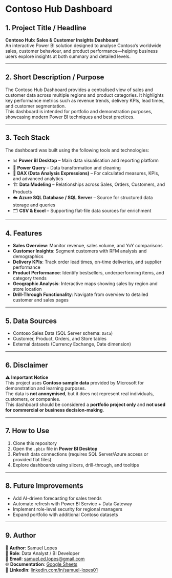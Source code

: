 # Contoso Hub Dashboard

## 1. Project Title / Headline
**Contoso Hub: Sales & Customer Insights Dashboard**  
An interactive Power BI solution designed to analyse Contoso’s worldwide sales, customer behaviour, and product performance—helping business users explore insights at both summary and detailed levels.

---

## 2. Short Description / Purpose
The Contoso Hub Dashboard provides a centralised view of sales and customer data across multiple regions and product categories. It highlights key performance metrics such as revenue trends, delivery KPIs, lead times, and customer segmentation.  
This dashboard is intended for portfolio and demonstration purposes, showcasing modern Power BI techniques and best practices.

---

## 3. Tech Stack
The dashboard was built using the following tools and technologies:

- 📊 **Power BI Desktop** – Main data visualisation and reporting platform  
- 🔄 **Power Query** – Data transformation and cleaning  
- 📐 **DAX (Data Analysis Expressions)** – For calculated measures, KPIs, and advanced analytics  
- 🏗️ **Data Modeling** – Relationships across Sales, Orders, Customers, and Products  
- ☁️ **Azure SQL Database / SQL Server** – Source for structured data storage and queries  
- 🗂️ **CSV & Excel** – Supporting flat-file data sources for enrichment  

---

## 4. Features
- **Sales Overview**: Monitor revenue, sales volume, and YoY comparisons  
- **Customer Insights**: Segment customers with RFM analysis and demographics  
- **Delivery KPIs**: Track order lead times, on-time deliveries, and supplier performance  
- **Product Performance**: Identify bestsellers, underperforming items, and category trends  
- **Geographic Analysis**: Interactive maps showing sales by region and store location  
- **Drill-Through Functionality**: Navigate from overview to detailed customer and sales pages  

---

## 5. Data Sources
- Contoso Sales Data (SQL Server schema: `Data`)  
- Customer, Product, Orders, and Store tables  
- External datasets (Currency Exchange, Date dimension)  

---

## 6. Disclaimer
⚠️ **Important Notice**  
This project uses **Contoso sample data** provided by Microsoft for demonstration and learning purposes.  
The data is **not anonymised**, but it does not represent real individuals, customers, or companies.  
This dashboard should be considered a **portfolio project only** and **not used for commercial or business decision-making**.

---

## 7. How to Use
1. Clone this repository  
2. Open the `.pbix` file in **Power BI Desktop**  
3. Refresh data connections (requires SQL Server/Azure access or provided flat files)  
4. Explore dashboards using slicers, drill-through, and tooltips  

---

## 8. Future Improvements
- Add AI-driven forecasting for sales trends  
- Automate refresh with Power BI Service + Data Gateway  
- Implement role-level security for regional managers  
- Expand portfolio with additional Contoso datasets  

---

## 9. Author
👤 **Author**: Samuel Lopes  
💼 **Role**: Data Analyst / BI Developer  
📧 **Email**: samuel.ed.lopes@gmail.com  
🌐 **Documentation**: [Google Sheets](https://docs.google.com/spreadsheets/d/1o3zAfBXPQv48_HN3yCGM5ruFUgMnGfL1E4nDqjjAiHU/edit?usp=sharing)  
🔗 **LinkedIn**: [linkedin.com/in/samuel-lopes01](https://www.linkedin.com/in/samuel-lopes01/)  
